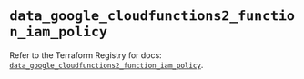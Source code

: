 # `data_google_cloudfunctions2_function_iam_policy`

Refer to the Terraform Registry for docs: [`data_google_cloudfunctions2_function_iam_policy`](https://registry.terraform.io/providers/hashicorp/google-beta/5.26.0/docs/data-sources/google_cloudfunctions2_function_iam_policy).
